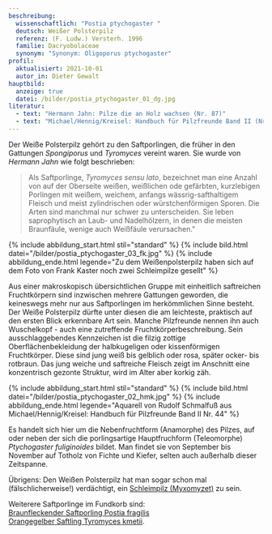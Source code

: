 ```yaml
---
beschreibung:
  wissenschaftlich: "Postia ptychogaster "
  deutsch: Weißer Polsterpilz
  referenz: (F. Ludw.) Versterh. 1996
  familie: Dacryobolaceae
  synonym: "Synonym: Oligoporus ptychogaster"
profil:
  aktualisiert: 2021-10-01
  autor_in: Dieter Gewalt
hauptbild:
  anzeige: true
  datei: /bilder/postia_ptychogaster_01_dg.jpg
literatur:
  - text: "Hermann Jahn: Pilze die an Holz wachsen (Nr. 87)"
  - text: "Michael/Hennig/Kreisel: Handbuch für Pilzfreunde Band II (Nr. 44)"
---
```

Der Weiße Polsterpilz gehört zu den Saftporlingen, die früher in den Gattungen *Spongiporus* und *Tyromyces* vereint waren. Sie wurde von *Hermann Jahn* wie folgt beschrieben:

> Als Saftporlinge, *Tyromyces sensu lato*, bezeichnet man eine Anzahl von auf der Oberseite weißen, weißlichen ode gefärbten, kurzlebigen Porlingen mit weißem, weichem, anfangs wässrig-safthaltigem Fleisch und meist zylindrischen oder würstchenförmigen Sporen. Die Arten sind manchmal nur schwer zu unterscheiden. Sie leben saprophytisch an Laub- und Nadelhölzern, in denen die meisten Braunfäule, wenige auch Weißfäule verursachen." 

{% include abbildung_start.html stil="standard" %}
{% include bild.html datei="/bilder/postia_ptychogaster_03_fk.jpg" %}
{% include abbildung_ende.html legende="Zu dem Weißenpolsterpilz haben sich auf dem Foto von Frank Kaster noch zwei Schleimpilze gesellt" %}

Aus einer makroskopisch übersichtlichen Gruppe mit einheitlich saftreichen Fruchtkörpern sind inzwischen mehrere Gattungen geworden, die keineswegs mehr nur aus Saftporlingen im herkömmlichen Sinne besteht. Der Weiße Polsterpilz  dürfte unter diesen die am leichteste, praktisch auf den ersten Blick erkennbare Art sein. Manche Pilzfreunde nennen ihn auch Wuschelkopf - auch eine zutreffende Fruchtkörperbeschreibung. Sein ausschlaggebendes Kennzeichen ist die filzig zottige Oberflächenbekleidung der halbkugeligen oder kissenförmigen Fruchtkörper. Diese sind jung weiß bis gelblich oder rosa, später ocker- bis rotbraun. Das jung weiche und saftreiche Fleisch zeigt im Anschnitt eine konzentrisch gezonte Struktur, wird im Alter aber korkig zäh.

{% include abbildung_start.html stil="standard" %}
{% include bild.html datei="/bilder/postia_ptychogaster_02_hmk.jpg" %}
{% include abbildung_ende.html legende="Aquarell von Rudolf Schmalfuß aus Michael/Hennig/Kreisel: Handbuch für Pilzfreunde Band II Nr. 44" %}

Es handelt sich hier um die Nebenfruchtform (Anamorphe) des Pilzes, auf oder neben der sich die porlingsartige Hauptfruchform (Teleomorphe) *Ptychogaster fuliginoides* bildet. Man findet sie von September bis November auf Totholz von Fichte und Kiefer, selten auch außerhalb dieser Zeitspanne.

Übrigens: Den Weißen Polsterpilz hat man sogar schon mal (fälschlicherweise!) verdächtigt, ein [Schleimpilz (Myxomyzet)](Myxomyzeten "Glossar") zu sein.

Weiterere Saftporlinge im Fundkorb sind:\
[Braunfleckender Saftporling Postia fragilis](/pilze/postia-fragilis-braunfleckender-saftporling)\
[Orangegelber Saftling Tyromyces kmetii](/pilze/tyromyces-kmetii-orangegelber-saftporling).